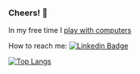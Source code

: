 ### Cheers! 👋

<!--
**asokolsky/asokolsky** is a ✨ _special_ ✨ repository because its `README.md` (this file) appears on your GitHub profile.

Here are some ideas to get you started:

- 🔭 I’m currently working on ...
- 🌱 I’m currently learning ...
- 👯 I’m looking to collaborate on ...
- 🤔 I’m looking for help with ...
- 💬 Ask me about ...
- 📫 How to reach me: ...
- 😄 Pronouns: ...
- ⚡ Fun fact: ...
-->

In my free time I [play with computers](https://asokolsky.github.io/)

How to reach me:
[![Linkedin Badge](https://img.shields.io/badge/-asokolsky-blue?style=flat&logo=Linkedin&logoColor=white)](https://www.linkedin.com/in/asokolsky/)


<!--
[![GitHub Streak](http://github-readme-streak-stats.herokuapp.com?user=asokolsky&theme=dark&background=000000)](https://git.io/streak-stats)
-->


[![Top Langs](https://github-readme-stats.vercel.app/api/top-langs/?username=asokolsky&layout=compact&theme=vision-friendly-dark)](https://github.com/asokolsky)
<!--
![ ](https://komarev.com/ghpvc/?username=asokolsky&style=flat-square&color=blue "")
-->
